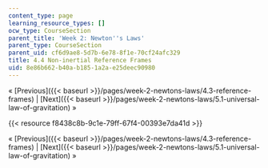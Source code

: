 ```yaml
---
content_type: page
learning_resource_types: []
ocw_type: CourseSection
parent_title: 'Week 2: Newton''s Laws'
parent_type: CourseSection
parent_uid: cf6d9ae8-5d7b-6e78-8f1e-70cf24afc329
title: 4.4 Non-inertial Reference Frames
uid: 8e86b662-b40a-b185-1a2a-e25deec90980
---
```


« [Previous]({{< baseurl >}}/pages/week-2-newtons-laws/4.3-reference-frames) | [Next]({{< baseurl >}}/pages/week-2-newtons-laws/5.1-universal-law-of-gravitation) »

{{< resource f8438c8b-9c1e-79ff-67f4-00393e7da41d >}}

« [Previous]({{< baseurl >}}/pages/week-2-newtons-laws/4.3-reference-frames) | [Next]({{< baseurl >}}/pages/week-2-newtons-laws/5.1-universal-law-of-gravitation) »